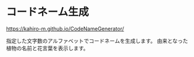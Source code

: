 # コードネーム生成

https://kahiro-m.github.io/CodeNameGenerator/

指定した文字数のアルファベットでコードネームを生成します。
由来となった植物の名前と花言葉を表示します。
